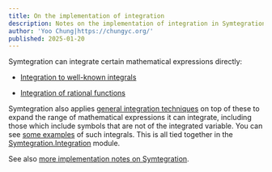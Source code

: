```yaml
---
title: On the implementation of integration
description: Notes on the implementation of integration in Symtegration, a Haskell library for symbolic integration.
author: 'Yoo Chung|https://chungyc.org/'
published: 2025-01-20
---
```


Symtegration can integrate certain mathematical expressions directly:

*   [Integration to well-known integrals](basic/)

*   [Integration of rational functions](rational/)

Symtegration also applies [general integration techniques](techniques/) on top of these
to expand the range of mathematical expressions it can integrate, including those which
include symbols that are not of the integrated variable.
You can see [some examples](/integral/) of such integrals.
This is all tied together in the
[Symtegration<wbr>.Integration](https://doc.symtegration.dev/symtegration/latest/Symtegration-Integration.html) module.

See also [more implementation notes on Symtegration](/note/implementation/).
